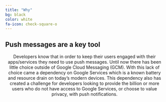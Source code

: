 ```yaml
---
title: "Why"
bg: black
color: white
fa-icon: check-square-o
---
```


## Push messages are a key tool
<div align="center">Developers know that in order to keep their users engaged with their apps/services they need to use push messages. Until now there has been little choice outside of Google Cloud Messaging (GCM). With this lack of choice came a dependency on Google Services which is a known battery and resource drain on today’s modern devices. This dependency also has created a challenge for developers looking to provide the billion or more users who do not have access to Google Services, or choose to value privacy, with push notifications.</div>
